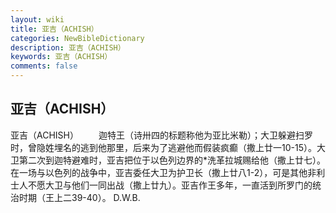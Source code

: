 ```yaml
---
layout: wiki
title: 亚吉（ACHISH）
categories: NewBibleDictionary
description: 亚吉（ACHISH）
keywords: 亚吉（ACHISH）
comments: false
---
```


## 亚吉（ACHISH）



亚吉（ACHISH）
　　迦特王（诗卅四的标题称他为亚比米勒）；大卫躲避扫罗时，曾隐姓埋名的逃到他那里，后来为了逃避他而假装疯癫（撒上廿一10-15）。大卫第二次到迦特避难时，亚吉把位于以色列边界的*洗革拉城赐给他（撒上廿七）。在一场与以色列的战争中，亚吉委任大卫为护卫长（撒上廿八1-2），可是其他非利士人不愿大卫与他们一同出战（撒上廿九）。亚吉作王多年，一直活到所罗门的统治时期（王上二39-40）。
D.W.B.




